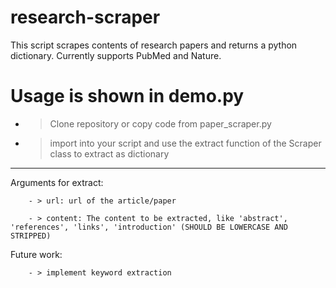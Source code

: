 # research-scraper
This script scrapes contents of research papers and returns a python dictionary. Currently supports PubMed and Nature.

# Usage is shown in demo.py

- > Clone repository or copy code from paper_scraper.py

- > import into your script and use the extract function of the Scraper class to extract as dictionary

---
Arguments for extract:

        - > url: url of the article/paper

        - > content: The content to be extracted, like 'abstract', 'references', 'links', 'introduction' (SHOULD BE LOWERCASE AND STRIPPED)


Future work:

        - > implement keyword extraction


